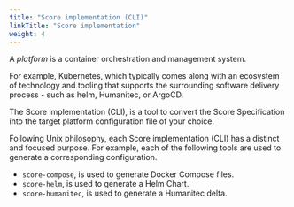 ```yaml
---
title: "Score implementation (CLI)"
linkTitle: "Score implementation"
weight: 4
---
```


A _platform_ is a container orchestration and management system.

<!-- more -->

For example, Kubernetes, which typically comes along with an ecosystem of technology and tooling that supports the surrounding software delivery process - such as helm, Humanitec, or ArgoCD.

<!-- more -->

The Score implementation (CLI), is a tool to convert the Score Specification into the target platform configuration file of your choice.

Following Unix philosophy, each Score implementation (CLI) has a distinct and focused purpose.
For example, each of the following tools are used to generate a corresponding configuration.

- `score-compose`, is used to generate Docker Compose files.
- `score-helm`, is used to generate a Helm Chart.
- `score-humanitec`, is used to generate a Humanitec delta.
